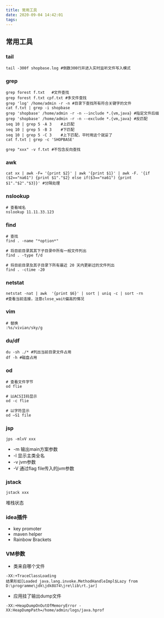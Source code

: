```yaml
---
title: 常用工具
date: 2020-09-04 14:42:01
tags:
---
```


## 常用工具
### tail
```
tail -300f shopbase.log #倒数300行并进入实时监听文件写入模式
```

### grep
```
grep forest f.txt   #文件查找
grep forest f.txt cpf.txt #多文件查找
grep 'log' /home/admin -r -n #目录下查找所有符合关键字的文件
cat f.txt | grep -i shopbase    
grep 'shopbase' /home/admin -r -n --include *.{vm,java} #指定文件后缀
grep 'shopbase' /home/admin -r -n --exclude *.{vm,java} #反匹配
seq 10 | grep 5 -A 3    #上匹配
seq 10 | grep 5 -B 3    #下匹配
seq 10 | grep 5 -C 3    #上下匹配，平时用这个就妥了
cat f.txt | grep -c 'SHOPBASE'

grep "xxx" -v f.txt #不包含反向查找
```

### awk
```
cat xx | awk -F= '{print $2}' | awk '{print $1}' | awk -F. '{if ($2=="na61") {print $1"."$2} else if($3=="na61") {print $1"."$2"."$3}}' #分隔处理
```

<!-- more -->

### nslookup
```
# 查看域名
nslookup 11.11.33.123
```

### find
```
# 查找
find . -name "*option*"

# 将目前目录其其下子目录中所有一般文件列出
find . -type f/d

# 将目前目录及其子目录下所有最近 20 天内更新过的文件列出
find . -ctime -20
```

### netstat
```
netstat -nat | awk  '{print $6}' | sort | uniq -c | sort -rn 
#查看当前连接，注意close_wait偏高的情况
```

### vim
```
# 替换
:%s/vivian/sky/g
```

### du/df

```
du -sh ./* #列出当前目录文件占用
df -h #磁盘占用
```

### od

```
# 查看文件字节
od flie

# 以ACSII码显示
od -c flie

# 以字符显示
od –S1 file
```

### jsp

```
jps -mlvV xxx
```
* -m 输出main方案参数
* -l 显示主类全名
* -v jvm参数
* -V 通过flag file传入的jvm参数

### jstack
```
jstack xxx
```
堆栈状态

### idea插件
* key promoter
* maven helper
* Rainbow Brackets

### VM参数
* 类来自哪个文件
```
-XX:+TraceClassLoading
结果形如[Loaded java.lang.invoke.MethodHandleImpl$Lazy from D:\programme\jdk\jdk8U74\jre\lib\rt.jar]
```
* 应用挂了输出dump文件
```
-XX:+HeapDumpOnOutOfMemoryError -XX:HeapDumpPath=/home/admin/logs/java.hprof
```



